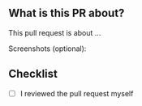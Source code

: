 ## What is this PR about?

This pull request is about ...

Screenshots (optional): 

## Checklist

- [ ] I reviewed the pull request myself
